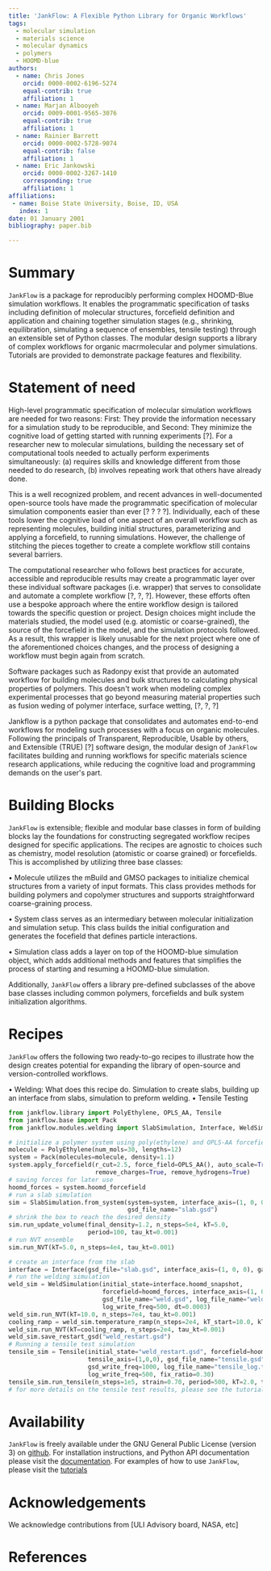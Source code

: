 ```yaml
---
title: 'JankFlow: A Flexible Python Library for Organic Workflows'
tags:
  - molecular simulation
  - materials science
  - molecular dynamics
  - polymers
  - HOOMD-blue
authors:
  - name: Chris Jones
    orcid: 0000-0002-6196-5274
    equal-contrib: true
    affiliation: 1
  - name: Marjan Albooyeh
    orcid: 0009-0001-9565-3076
    equal-contrib: true
    affiliation: 1
  - name: Rainier Barrett
    orcid: 0000-0002-5728-9074
    equal-contrib: false
    affiliation: 1
  - name: Eric Jankowski
    orcid: 0000-0002-3267-1410
    corresponding: true
    affiliation: 1
affiliations:
 - name: Boise State University, Boise, ID, USA
   index: 1
date: 01 January 2001
bibliography: paper.bib

---
```

# Summary
`JankFlow` is a package for reproducibly performing complex HOOMD-Blue simulation workflows.
It enables the programmatic specification of tasks including
definition of molecular structures, forcefield definition and application and chaining
together simulation stages (e.g., shrinking, equilibration, simulating a sequence
of ensembles, tensile testing) through an extensible set
of Python classes. The modular design supports a library of complex workflows
for organic macrmolecular and polymer simulations.
Tutorials are provided to demonstrate package features and flexibility.


# Statement of need

High-level programmatic specification of molecular simulation workflows are
needed for two reasons: First: They provide the information necessary for a
simulation study to be reproducible, and Second: They minimize the cognitive
load of getting started with running experiments [?].
For a researcher new to molecular simulations, building the necessary set
of computational tools needed to actually perform experiments simultaneously:
(a) requires skills and knowledge different from those needed to do research,
(b) involves repeating work that others have already done.

This is a well recognized problem, and recent advances in well-documented
open-source tools have made the programmatic specification of
molecular simulation components easier than ever [? ? ? ?].
Individually, each of these tools lower the cognitive load of one aspect of an
overall workflow such as representing molecules, building initial structures,
parameterizing and applying a forcefield, to running simulations.
However, the challenge of stitching the pieces together to create a complete
workflow still contains several barriers.

The computational researcher who follows best practices for accurate,
accessible and reproducible results may create a programmatic layer over these
individual software packages (i.e. wrapper) that serves to consolidate and
automate a complete workflow [?, ?, ?]. However, these efforts often use a bespoke approach
where the entire workflow design is tailored towards the specific question or
project. Design choices might include the materials studied, the model used
(e.g. atomistic or coarse-grained), the source of the forcefield in the model, and
the simulation protocols followed. As a result, this wrapper is likely unusable
for the next project where one of the aforementioned choices changes, and the
process of designing a workflow must begin again from scratch.

Software packages such as Radonpy exist that provide an automated workflow for
building molecules and bulk structures to calculating physical properties of polymers.
This doesn't work when modeling complex experimental processes that go beyond measuring
material properties such as fusion weding of polymer interface, surface wetting, [?, ?, ?]

Jankflow is a python package that consolidates and automates
end-to-end workflows for modeling such processes with a focus on organic molecules.
Following the principals of Transparent, Reproducible, Usable by others, and Extensible (TRUE) [?]
software design, the modular design of `JankFlow` facilitates building and
running workflows for specific materials science research applications,
while reducing the cognitive load and programming demands on the user's part.

# Building Blocks
`JankFlow` is extensible; flexible and modular base classes in form of building blocks lay the
foundations for constructing segregated workflow recipes designed for specific applications.
The recipes are agnostic to choices such as chemistry, model resolution
(atomistic or coarse grained) or forcefields. This is accomplished by utilizing three base classes:

• Molecule utilizes the mBuild and GMSO packages to initialize chemical
structures from a variety of input formats. This class provides methods
for building polymers and copolymer structures and supports straightforward
coarse-graining process.

• System class serves as an intermediary between molecular initialization
and simulation setup. This class builds the initial configuration and
generates the focefield that defines particle interactions.

• Simulation class adds a layer on top of the HOOMD-blue simulation object, which
adds additional methods and features that simplifies the process of starting and
resuming a HOOMD-blue simulation.

Additionally, `JankFlow` offers a library pre-defined subclasses of the above base classes
including common polymers, forcefields and bulk system initialization algorithms.

# Recipes
`JankFlow` offers the following two ready-to-go recipes to illustrate how the design creates
potential for expanding the library of open-source and version-controlled workflows.

• Welding: What does this recipe do. Simulation to create slabs, building up an
interface from slabs, simulation to preform welding.
• Tensile Testing
```python
from jankflow.library import PolyEthylene, OPLS_AA, Tensile
from jankflow.base import Pack
from jankflow.modules.welding import SlabSimulation, Interface, WeldSimulation

# initialize a polymer system using poly(ethylene) and OPLS-AA forcefield
molecule = PolyEthylene(num_mols=30, lengths=12)
system = Pack(molecules=molecule, density=1.1)
system.apply_forcefield(r_cut=2.5, force_field=OPLS_AA(), auto_scale=True,
                        remove_charges=True, remove_hydrogens=True)
# saving forces for later use
hoomd_forces = system.hoomd_forcefield
# run a slab simulation
sim = SlabSimulation.from_system(system=system, interface_axis=(1, 0, 0),
                                 gsd_file_name="slab.gsd")
# shrink the box to reach the desired density
sim.run_update_volume(final_density=1.2, n_steps=5e4, kT=5.0,
                      period=100, tau_kt=0.001)
# run NVT ensemble
sim.run_NVT(kT=5.0, n_steps=4e4, tau_kt=0.001)

# create an interface from the slab
interface = Interface(gsd_file="slab.gsd", interface_axis=(1, 0, 0), gap=0.05)
# run the welding simulation
weld_sim = WeldSimulation(initial_state=interface.hoomd_snapshot,
                          forcefield=hoomd_forces, interface_axis=(1, 0, 0),
                          gsd_file_name="weld.gsd", log_file_name="weld_log.txt",
                          log_write_freq=500, dt=0.0003)
weld_sim.run_NVT(kT=10.0, n_steps=7e4, tau_kt=0.001)
cooling_ramp = weld_sim.temperature_ramp(n_steps=2e4, kT_start=10.0, kT_final=2.0)
weld_sim.run_NVT(kT=cooling_ramp, n_steps=2e4, tau_kt=0.001)
weld_sim.save_restart_gsd("weld_restart.gsd")
# Running a tensile test simulation
tensile_sim = Tensile(initial_state="weld_restart.gsd", forcefield=hoomd_forces,
                      tensile_axis=(1,0,0), gsd_file_name="tensile.gsd",
                      gsd_write_freq=1000, log_file_name="tensile_log.txt",
                      log_write_freq=500, fix_ratio=0.30)
tensile_sim.run_tensile(n_steps=1e5, strain=0.70, period=500, kT=2.0, tau_kt=0.001)
# for more details on the tensile test results, please see the tutorials.
```

# Availability
`JankFlow` is freely available under the GNU General Public License (version 3)
on [github](https://github.com/cmelab/JankFlow). For installation instructions,
and Python API documentation
please visit the [documentation](https://jankflow.readthedocs.io/en/latest/).
For examples of how to use `JankFlow`,
please visit the [tutorials](https://github.com/cmelab/JankFlow/tree/main/tutorials)
# Acknowledgements
We acknowledge contributions from [ULI Advisory board, NASA, etc]

# References
